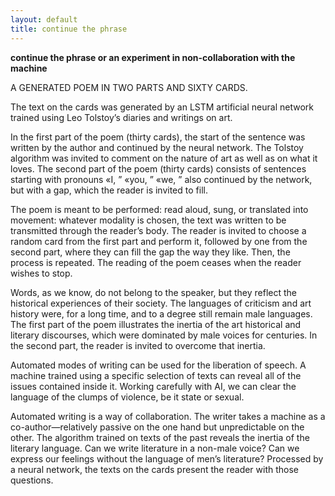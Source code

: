 ```yaml
---
layout: default
title: continue the phrase 
---
```


**continue the phrase or an experiment in non-collaboration with the machine** 

A GENERATED POEM IN TWO PARTS AND SIXTY CARDS. 

The text on the cards was generated by an LSTM artificial neural network trained using Leo Tolstoy’s diaries and writings on art.

In the first part of the poem (thirty cards), the start of the sentence was written by the author and continued by the neural network. The Tolstoy algorithm was invited to comment on the nature of art as well as on what it loves. The second part of the poem (thirty cards) consists of sentences starting with pronouns «I, ” «you, ” «we, ” also continued by the network, but with a gap, which the reader is invited to fill. 

The poem is meant to be performed: read aloud, sung, or translated into movement: whatever modality is chosen, the text was written to be transmitted through the reader’s body. The reader is invited to choose a random card from the first part and perform it, followed by one from the second part, where they can fill the gap the way they like. Then, the process is repeated. The reading of the poem ceases when the reader wishes to stop. 

Words, as we know, do not belong to the speaker, but they reflect the historical experiences of their society. The languages of criticism and art history were, for a long time, and to a degree still remain male languages. The first part of the poem illustrates the inertia of the art historical and literary discourses, which were dominated by male voices for centuries. In the second part, the reader is invited to overcome that inertia.  

Automated modes of writing can be used for the liberation of speech. A machine trained using a specific selection of texts can reveal all of the issues contained inside it. Working carefully with AI, we can clear the language of the clumps of violence, be it state or sexual. 

Automated writing is a way of collaboration. The writer takes a machine as a co-author—relatively passive on the one hand but unpredictable on the other. The algorithm trained on texts of the past reveals the inertia of the literary language. Can we write literature in a non-male voice? Can we express our feelings without the language of men’s literature? Processed by a neural network, the texts on the cards present the reader with those questions.


